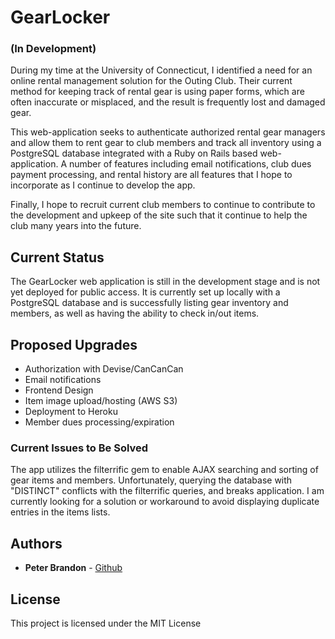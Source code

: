 # GearLocker
### (In Development)

During my time at the University of Connecticut, I identified a need for an online rental management solution for the Outing Club.  Their current method for keeping track of rental gear is using paper forms, which are often inaccurate or misplaced, and the result is frequently lost and damaged gear. 

This web-application seeks to authenticate authorized rental gear managers and allow them to rent gear to club members and track all inventory using a PostgreSQL database integrated with a Ruby on Rails based web-application. A number of features including email notifications, club dues payment processing, and rental history are all features that I hope to incorporate as I continue to develop the app. 

Finally, I hope to recruit current club members to continue to contribute to the development and upkeep of the site such that it continue to help the club many years into the future. 


## Current Status

The GearLocker web application is still in the development stage and is not yet deployed for public access. It is currently set up locally with a PostgreSQL database and is successfully listing gear inventory and members, as well as having the ability to check in/out items. 

## Proposed Upgrades
 
 - Authorization with Devise/CanCanCan
 - Email notifications
 - Frontend Design
 - Item image upload/hosting (AWS S3)
 - Deployment to Heroku
 - Member dues processing/expiration


### Current Issues to Be Solved

The app utilizes the filterrific gem to enable AJAX searching and sorting of gear items and members. Unfortunately, querying the database with "DISTINCT" conflicts with the filterrific queries, and breaks application. I am currently looking for a solution or workaround to avoid displaying duplicate entries in the items lists. 




## Authors

* **Peter Brandon** - [Github](https://github.com/pkb4112)



## License

This project is licensed under the MIT License 



